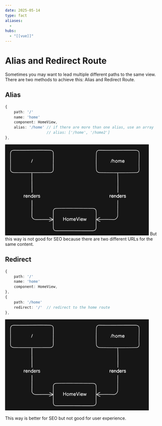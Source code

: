 ```yaml
---
date: 2025-05-14
type: fact
aliases:
  -
hubs:
  - "[[vue]]"
---
```


# Alias and Redirect Route

Sometimes you may want to lead multiple different paths to the same view. There are two methods to achieve this: Alias and Redirect Route.

## Alias

```ts
{
    path: '/'
    name: 'home'
    component: HomeView,
    alias: '/home' // if there are more than one alias, use an array
                   // alias: ['/home', '/home2']
},
```

![alias-route.png](..//assets/imgs/alias-route.png)
But this way is not good for SEO because there are two different URLs for the same content.

## Redirect

```ts
{
    path: '/'
    name: 'home'
    component: HomeView,
},
{
    path: '/home'
    redirect: '/'  // redirect to the home route
},
```

![redirect-route.png](../assets/imgs/redirect-route.png)

This way is better for SEO but not good for user experience.



